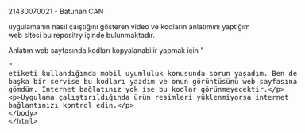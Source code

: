21430070021 - Batuhan CAN

uygulamanın nasıl çaıştığını gösteren video ve kodların anlatımını yaptığım web sitesi bu repositry içinde bulunmaktadır.

Anlatım web sayfasında kodları kopyalanabilir yapmak için "<xmp>" etiketi kullandığımda mobil uyumluluk konusunda sorun yaşadım. Ben de başka bir servise bu kodları yazdım ve onun görüntüsünü web sayfasına gömdüm. İnternet bağlatınız yok ise bu kodlar görünmeyecektir.

Uygulama çalıştırıldığında ürün resimleri yüklenmiyorsa internet bağlantınızı kontrol edin.
